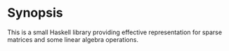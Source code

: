 # Synopsis #

This is a small Haskell library providing effective representation for sparse matrices and some linear algebra operations.
